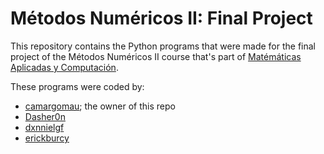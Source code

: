 # Métodos Numéricos II: Final Project

This repository contains the Python programs that were made for the final project of the Métodos Numéricos II course that's part of [Matémáticas Aplicadas y Computación](https://www.acatlan.unam.mx/index.php?id=31).

These programs were coded by:

- [camargomau](https://github.com/camargomau); the owner of this repo
- [Dasher0n](https://github.com/Dasher0n)
- [dxnnielgf](https://github.com/dxnnielgf)
- [erickburcy](https://github.com/erickburcy)
